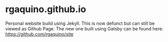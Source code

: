 # rgaquino.github.io

Personal website build using Jekyll. This is now defunct but can still be viewed as Github Page. The new one built using Gatsby can be found here: https://github.com/rgaquino/site
